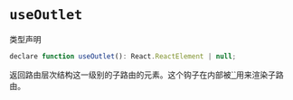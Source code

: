 # `useOutlet`

类型声明

```javascript
declare function useOutlet(): React.ReactElement | null;
```

返回路由层次结构这一级别的子路由的元素。这个钩子在内部被[``](https://reactrouter.com/en/main/components/outlet)用来渲染子路由。